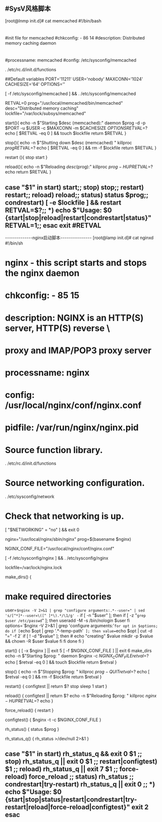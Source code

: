 ﻿#SysV风格脚本
-----------------
[root@lnmp init.d]# cat memcached 
#!/bin/bash
#
#init file for memcached
#chkconfig: - 86 14
#description: Distributed memory caching daemon
#
#processname: memcached
#config: /etc/sysconfig/memcached

. /etc/rc.d/init.d/functions

##Default variables
PORT='11211'
USER='nobody'
MAXCONN='1024'
CACHESIZE='64'
OPTIONS=''

[ -f /etc/sysconfig/memcached ] && . /etc/sysconfig/memcached

RETVAL=0
prog="/usr/local/memcached/bin/memcached"
desc="Distributed memory caching"
lockfile="/var/lock/subsys/memcached"

start(){
        echo -n $"Starting $desc (memcached):"
        daemon $prog -d -p $PORT -u $USER -c $MAXCONN -m $CACHESIZE $OPTIONS
        RETVAL=$?
        echo 
        [ $RETVAL -eq 0 ] && touch $lockfile
        return $RETVAL
}

stop(){
        echo -n $"Shutting down $desc (memcached) "
        killproc $prog
        RETVAL=$?
        echo
        [ $RETVAL -eq 0 ] && rm -f $lockfile
        return $RETVAL
}

restart (){
        stop
        start
}

reload(){
        echo -n $"Reloading $desc ($prog):"
        killproc $prog -HUP
        RETVAL=$?
        echo
        return $RETVAL
}

case "$1" in 
        start)
                start;;
        stop)
                stop;;
        restart)
                restart;;
        reload)
                reload;;
        status)
                status $prog;;
        condrestart)
                [ -e $lockfile ] && restart 
                RETVAL=$?;;
        *)
                echo $"Usage: $0 {start|stop|reload|restart|condrestart|status}"
                RETVAL=1;;
esac
exit #RETVAL
-----------------


--------------nginx启动脚本----------------
[root@lamp init.d]# cat nginxd 
#!/bin/sh
#
# nginx - this script starts and stops the nginx daemon
#
# chkconfig:   - 85 15
# description:  NGINX is an HTTP(S) server, HTTP(S) reverse \
#               proxy and IMAP/POP3 proxy server
# processname: nginx
# config:      /usr/local/nginx/conf/nginx.conf
# pidfile:     /var/run/nginx/nginx.pid

# Source function library.
. /etc/rc.d/init.d/functions

# Source networking configuration.
. /etc/sysconfig/network

# Check that networking is up.
[ "$NETWORKING" = "no" ] && exit 0

nginx="/usr/local/nginx/sbin/nginx"
prog=$(basename $nginx)

NGINX_CONF_FILE="/usr/local/nginx/conf/nginx.conf"

[ -f /etc/sysconfig/nginx ] && . /etc/sysconfig/nginx

lockfile=/var/lock/nginx.lock

make_dirs() {
   # make required directories
   user=`$nginx -V 2>&1 | grep "configure arguments:.*--user=" | sed 's/[^*]*--user=\([^ ]*\).*/\1/g' -`
   if [ -n "$user" ]; then
      if [ -z "`grep $user /etc/passwd`" ]; then
         useradd -M -s /bin/nologin $user
      fi
      options=`$nginx -V 2>&1 | grep 'configure arguments:'`
      for opt in $options; do
          if [ `echo $opt | grep '.*-temp-path'` ]; then
              value=`echo $opt | cut -d "=" -f 2`
              if [ ! -d "$value" ]; then
                  # echo "creating" $value
                  mkdir -p $value && chown -R $user $value
              fi
          fi
       done
    fi
}

start() {
    [ -x $nginx ] || exit 5
    [ -f $NGINX_CONF_FILE ] || exit 6
    make_dirs
    echo -n $"Starting $prog: "
    daemon $nginx -c $NGINX_CONF_FILE
    retval=$?
    echo
    [ $retval -eq 0 ] && touch $lockfile
    return $retval
}

stop() {
    echo -n $"Stopping $prog: "
    killproc $prog -QUIT
    retval=$?
    echo
    [ $retval -eq 0 ] && rm -f $lockfile
    return $retval
}

restart() {
    configtest || return $?
    stop
    sleep 1
    start
}

reload() {
    configtest || return $?
    echo -n $"Reloading $prog: "
    killproc $nginx -HUP
    RETVAL=$?
    echo
}

force_reload() {
    restart
}

configtest() {
  $nginx -t -c $NGINX_CONF_FILE
}

rh_status() {
    status $prog
}

rh_status_q() {
    rh_status >/dev/null 2>&1
}

case "$1" in
    start)
        rh_status_q && exit 0
        $1
        ;;
    stop)
        rh_status_q || exit 0
        $1
        ;;
    restart|configtest)
        $1
        ;;
    reload)
        rh_status_q || exit 7
        $1
        ;;
    force-reload)
        force_reload
        ;;
    status)
        rh_status
        ;;
    condrestart|try-restart)
        rh_status_q || exit 0
            ;;
    *)
        echo $"Usage: $0 {start|stop|status|restart|condrestart|try-restart|reload|force-reload|configtest}"
        exit 2
esac
-----------------